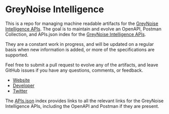 # GreyNoise IntelligenceThis is a repo for managing machine readable artifacts for the [GreyNoise Intelligence APIs](https://greynoise.io). The goal is to maintain and evolve an OpenAPI, Postman Collection, and APIs.json index for the [GreyNoise Intelligence APIs](https://greynoise.io).They are a constant work in progress, and will be updated on a regular basis when new information is added, or more of the specifications are supported.Feel free to submit a pull request to evolve any of the artifacts, and leave GitHub issues if you have any questions, comments, or feedback.- [Website](https://greynoise.io)- [Developer](https://greynoise.io)- [Twitter](https://twitter.com/GreyNoiseIO)The [APIs.json](https://github.com/api-evangelist/greynoise-intelligence/blob/master/apis.json) index provides links to all the relevant links for the GreyNoise Intelligence APIs, including the OpenAPI and Postman if they are present.